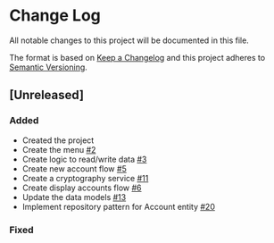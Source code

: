 # Change Log

All notable changes to this project will be documented in this file.

The format is based on [Keep a Changelog](http://keepachangelog.com/)
and this project adheres to [Semantic Versioning](http://semver.org/).

## [Unreleased]

### Added

- Created the project
- Create the menu [#2](https://github.com/tenea07adi/WPass/issues/2)
- Create logic to read/write data [#3](https://github.com/tenea07adi/WPass/issues/3)
- Create new account flow [#5](https://github.com/tenea07adi/WPass/issues/5)
- Create a cryptography service [#11](https://github.com/tenea07adi/WPass/issues/11)
- Create display accounts flow [#6](https://github.com/tenea07adi/WPass/issues/6)
- Update the data models [#13](https://github.com/tenea07adi/WPass/issues/13)
- Implement repository pattern for Account entity [#20](https://github.com/tenea07adi/WPass/issues/20)

### Fixed
